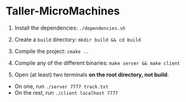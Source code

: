 # Taller-MicroMachines

1. Install the dependencies: `./dependencies.sh`
2. Create a `build` directory: `mkdir build && cd build`
3. Compile the project: `cmake ..`
4. Compile any of the different binaries: `make server && make client`

6. Open (at least) two terminals **on the root directory, not build**:
* On one, run `./server 7777 track.txt`
* On the rest, run `./client localhost 7777`
